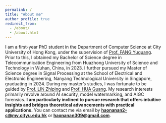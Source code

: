 ```yaml
---
permalink: /
title: "About me"
author_profile: true
redirect_from: 
  - /about/
  - /about.html
---
```


I am a first-year PhD student in the Department of Computer Science at City University of Hong Kong, under the supervision of [Prof. FANG Yuguang](http://www.fang.ece.ufl.edu/). Prior to this, I obtained my Bachelor of Science degree in Telecommunication Engineering from Huazhong University of Science and Technology in Wuhan, China, in 2023. I further pursued my Master of Science degree in Signal Processing at the School of Electrical and Electronic Engineering, Nanyang Technological University in Singapore, graduating in 2024. During my master’s studies, I was fortunate to be guided by [Prof. LIN Zhiping](https://dr.ntu.edu.sg/cris/rp/rp00141) and [Prof. HUA Guang](https://ghua-ac.github.io/). My research interests primarily revolve around AI security, model watermarking, and AIGC forensics. **I am particularly inclined to pursue research that offers ​intuitive insights​ and bridges theoretical advancements with practical applications.** You can contact me via email by **haonanan2-c@my.cityu.edu.hk** or **haonanan309@gmail.com**.


